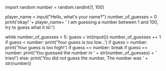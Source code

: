 import random
number = random.randint(1, 100)

player_name = input("Hello, what's your name?")
number_of_guesses = 0
print('okay! '+ player_name+ ' I am guessing a number between 1 and 100, try to guess what it is!:')

while number_of_guesses < 5:
    guess = int(input())
    number_of_guesses += 1
    if guess < number:
        print('Your guess is too low...')
    if guess > number:
        print('Your guess is too high!')
    if guess == number:
        break
if guess == number:
    print('You guessed the number in ' + str(number_of_guesses) + ' tries!')
else:
    print('You did not guess the number, The number was ' + str(number))
